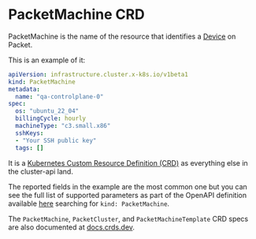 # PacketMachine CRD

PacketMachine is the name of the resource that identifies a
[Device](https://metal.equinix.com/developers/api/devices/#devices-createdevice) on Packet.

This is an example of it:

```yaml
apiVersion: infrastructure.cluster.x-k8s.io/v1beta1
kind: PacketMachine
metadata:
  name: "qa-controlplane-0"
spec:
  os: "ubuntu_22_04"
  billingCycle: hourly
  machineType: "c3.small.x86"
  sshKeys:
  - "Your SSH public key"
  tags: []
```

It is a [Kubernetes Custom Resource Definition (CRD)](https://kubernetes.io/docs/concepts/extend-kubernetes/api-extension/custom-resources/) as everything
else in the cluster-api land.

The reported fields in the example are the most common one but you can see the
full list of supported parameters as part of the OpenAPI definition available
[here](../../config/crd/bases/infrastructure.cluster.x-k8s.io_packetclusters.yaml)
searching for `kind: PacketMachine`.

The `PacketMachine`, `PacketCluster`, and `PacketMachineTemplate` CRD specs are also documented at [docs.crds.dev](https://doc.crds.dev/github.com/kubernetes-sigs/cluster-api-provider-packet).